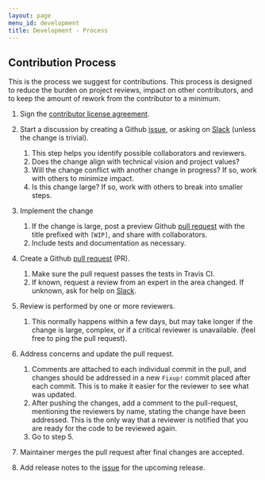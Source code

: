 ```yaml
---
layout: page
menu_id: development
title: Development - Process
---
```


<div markdown="1" class="leftcol widecol process">

## Contribution Process

This is the process we suggest for contributions.  This process is designed to reduce the burden on project 
reviews, impact on other contributors, and to keep the amount of rework from the contributor to a minimum.

1. Sign the [contributor license agreement](https://github.com/prestosql/cla).

2. Start a discussion by creating a Github [issue](https://github.com/prestosql/presto/issues), or asking on
   [Slack](/slack.html) (unless the change is trivial).
     
    1. This step helps you identify possible collaborators and reviewers.
    2. Does the change align with technical vision and project values?
    3. Will the change conflict with another change in progress? If so, work with others to minimize impact.
    4. Is this change large?  If so, work with others to break into smaller steps.

3. Implement the change

    1. If the change is large, post a preview Github [pull request](https://github.com/prestosql/presto/pulls) 
       with the title prefixed with `[WIP]`, and share with collaborators.
    2. Include tests and documentation as necessary.

4. Create a Github [pull request](https://github.com/prestosql/presto/pulls) (PR).

    1. Make sure the pull request passes the tests in Travis CI.
    2. If known, request a review from an expert in the area changed.  If unknown, ask for help on [Slack](/slack.html).

5. Review is performed by one or more reviewers.

    1. This normally happens within a few days, but may take longer if the change is large, complex, or if a 
       critical reviewer is unavailable. (feel free to ping the pull request).

6. Address concerns and update the pull request.
    
    1. Comments are attached to each individual commit in the pull, and changes should be addressed in a
       new `Fixup!` commit placed after each commit.  This is to make it easier for the reviewer to see what was updated.
    2. After pushing the changes, add a comment to the pull-request, mentioning the reviewers by name, stating
       the change have been addressed.  This is the only way that a reviewer is notified that you are ready
       for the code to be reviewed again.
    3. Go to step 5.

7. Maintainer merges the pull request after final changes are accepted.

8. Add release notes to the [issue](https://github.com/prestosql/presto/labels/release-notes) for the upcoming release.

</div>
